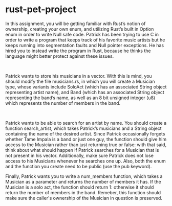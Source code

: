 # rust-pet-project
<p>In this assignment, you will be getting familiar with Rust’s notion of ownership, creating your own enum, and utilizing Rust’s built in Option enum in order to write Null safe code. Patrick has been trying to use C in order to write a program that keeps track of his favorite music artists but he keeps running into segmentation faults and Null pointer exceptions. He has hired you to instead write the program in Rust, because he thinks the language might better protect against these issues. </p><br>
	<p>Patrick wants to store his musicians in a vector. With this is mind, you should modify the file musicians.rs, in which you will create a Musician type, whose variants include SoloAct (which has an associated String object representing artist name), and Band (which has an associated String object representing the band’s name, as well as an 8 bit unsigned integer (u8) which represents the number of members in the band. </p><br>
	<p>Patrick wants to be able to search for an artist by name. You should create a function search_artist, which takes Patrick’s musicians and a String object containing the name of the desired artist. Since Patrick occasionally forgets whether Tame Impala is a band or just one guy, the function should give him access to the Musician rather than just returning true or false: with that said, think about what should happen if Patrick searches for a Musician that is not present in his vector. Additionally, make sure Patrick does not lose access to his Musicians whenever he searches one up. Also, both the enum and the function you create need to be public (use the pub keyword).</p>
	<p>Finally, Patrick wants you to write a num_members function, which takes a Musician as a parameter and returns the number of members it has. If the Musician is a solo act, the function should return 1: otherwise it should return the number of members in the band. Remeber, this function should make sure the caller's ownership of the Musician in question is preserved. </p>
